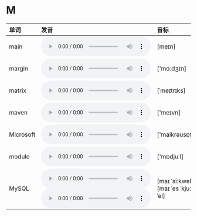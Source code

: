 
# M

| 单词  | 发音 | 音标 |
| :-- | :-- | :-- |
| main | <audio :src="$withBase('/audio/main.mp3')" controls="controls" controlslist="nodownload"></audio> | [meɪn] |
| margin | <audio :src="$withBase('/audio/margin.mp3')" controls="controls" controlslist="nodownload"></audio> | ['mɑːdʒɪn] |
| matrix | <audio :src="$withBase('/audio/matrix.mp3')" controls="controls" controlslist="nodownload"></audio> | [ˈmeɪtrɪks] |
| maven | <audio :src="$withBase('/audio/maven.mp3')" controls="controls" controlslist="nodownload"></audio> | ['meɪvn] |
| Microsoft | <audio :src="$withBase('/audio/Microsoft.mp3')" controls="controls" controlslist="nodownload"></audio> | ['maikrəusɒft] |
| module | <audio :src="$withBase('/audio/module.mp3')" controls="controls" controlslist="nodownload"></audio> | ['mɒdjuːl] |
| MySQL | <audio :src="$withBase('/audio/MySQL-0.mp3')" controls="controls" controlslist="nodownload"></audio><br/><audio :src="$withBase('/audio/MySQL-1.mp3')" controls="controls" controlslist="nodownload"></audio> | [maɪ ˈsiːkwəl]<br/>[maɪ ˈes ˈkjuː ˈel] |
